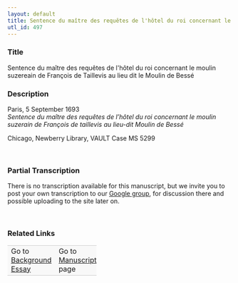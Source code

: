 ```yaml
---  
layout: default  
title: Sentence du maître des requêtes de l'hôtel du roi concernant le moulin suzereain de François de Taillevis au lieu dit le Moulin de Bessé  
utl_id: 497
---
```


### Title

Sentence du maître des requêtes de l'hôtel du roi concernant le moulin suzereain de François de Taillevis au lieu dit le Moulin de Bessé

### Description

<p>Paris, 5 September 1693<br /><em>Sentence du maître des requêtes de l’hôtel du roi concernant le moulin suzerain de François de taillevis au lieu-dit Moulin de Bessé</em></p>
<p>Chicago, Newberry Library, VAULT Case MS 5299</p>
<p> </p>


### Partial Transcription

<p>There is no transcription available for this manuscript, but we invite you to post your own transcription to our <a href="https://paleography.library.utoronto.ca/content/group-work">Google group</a>, for discussion there and possible uploading to the site later on.</p>
<p> </p>


### Related Links

<table border="0.5" cellpadding="1" cellspacing="1" style="width: 200px; background-color:#F8F8F8;">
    <tbody style="border-color:#ccc">
        <tr style="border-color:#ccc">
            <td>Go to <a href="https://centerfordigitalhumanities.github.io/Newberry-French-paleography/essay/497" target="_blank">Background Essay</a></td>
            <td>Go to <a href="https://centerfordigitalhumanities.github.io/Newberry-French-paleography/www/record.html?id=497" target="_blank">Manuscript</a> page</td>
        </tr>
    </tbody>
</table>
